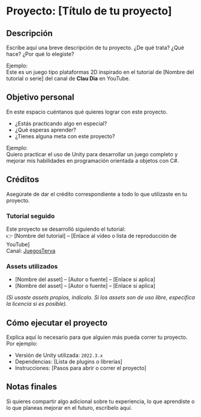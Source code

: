 # Proyecto: [Título de tu proyecto]

## Descripción
Escribe aquí una breve descripción de tu proyecto. ¿De qué trata? ¿Qué hace? ¿Por qué lo elegiste?

Ejemplo:  
Este es un juego tipo plataformas 2D inspirado en el tutorial de [Nombre del tutorial o serie] del canal de **Clau Dia** en YouTube.

## Objetivo personal
En este espacio cuéntanos qué quieres lograr con este proyecto.  
- ¿Estás practicando algo en especial?  
- ¿Qué esperas aprender?  
- ¿Tienes alguna meta con este proyecto?

Ejemplo:  
Quiero practicar el uso de Unity para desarrollar un juego completo y mejorar mis habilidades en programación orientada a objetos con C#.

## Créditos
Asegúrate de dar el crédito correspondiente a todo lo que utilizaste en tu proyecto.  

### Tutorial seguido
Este proyecto se desarrolló siguiendo el tutorial:  
👉 [Nombre del tutorial] – [Enlace al video o lista de reproducción de YouTube]  
Canal: [JuegosTerva](https://www.youtube.com/@juegosterva)

### Assets utilizados
- [Nombre del asset] – [Autor o fuente] – [Enlace si aplica]
- [Nombre del asset] – [Autor o fuente] – [Enlace si aplica]

*(Si usaste assets propios, indícalo. Si los assets son de uso libre, especifica la licencia si es posible).*

## Cómo ejecutar el proyecto
Explica aquí lo necesario para que alguien más pueda correr tu proyecto.  
Por ejemplo:  
- Versión de Unity utilizada: `2022.3.x`  
- Dependencias: [Lista de plugins o librerías]  
- Instrucciones: [Pasos para abrir o correr el proyecto]

## Notas finales
Si quieres compartir algo adicional sobre tu experiencia, lo que aprendiste o lo que planeas mejorar en el futuro, escríbelo aquí.
